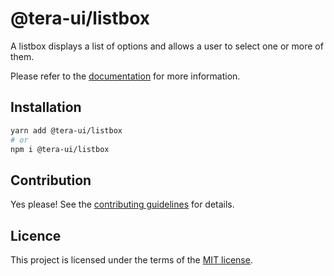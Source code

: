 # @tera-ui/listbox

A listbox displays a list of options and allows a user to select one or more of them.

Please refer to the [documentation](https://nextui.org/docs/components/listbox) for more information.

## Installation

```sh
yarn add @tera-ui/listbox
# or
npm i @tera-ui/listbox
```

## Contribution

Yes please! See the
[contributing guidelines](https://github.com/hieumau12/tera-ui/blob/master/CONTRIBUTING.md)
for details.

## Licence

This project is licensed under the terms of the
[MIT license](https://github.com/hieumau12/tera-ui/blob/master/LICENSE).
